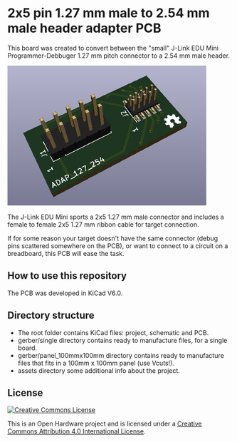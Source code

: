 # 2x5 pin 1.27 mm male to 2.54 mm male header adapter PCB

This board was created to convert  between the "small" J-Link EDU Mini Programmer-Debbuger 1.27 mm pitch connector to a 2.54 mm male header.

![PCB 3D picture](/2x5-1-27-to-2x5-2-54/assets/img/2x5-1-27-to-2x5-2-54.png)

The J-Link EDU Mini sports a 2x5 1.27 mm male connector and includes a female to female 2x5 1.27 mm ribbon cable for target connection.

If for some reason your target doesn't have the same connector (debug pins scattered somewhere on the PCB), or want to connect to a circuit on a breadboard, this PCB will ease the task. 
## How to use this repository

The PCB was developed in KiCad V6.0.

## Directory structure

* The root folder contains KiCad files: project, schematic and PCB.
* gerber/single directory contains ready to manufacture files, for a single board.
* gerber/panel_100mmx100mm directory contains ready to manufacture files that fits in a 100mm x 100mm panel (use Vcuts!).
* assets directory some additional info about the project.

## License

[![Creative Commons License](https://i.creativecommons.org/l/by/4.0/88x31.png)](http://creativecommons.org/licenses/by/4.0/)

This is an Open Hardware project and is licensed under a [Creative Commons Attribution 4.0 International License](http://creativecommons.org/licenses/by/4.0/).
